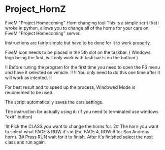# Project_HornZ
FiveM "Project Homecoming" Horn changing tool
This is a simple scrit that i wroke in python, allows you to change all of the horns for your cars on FiveM "Project Homecoming" server.

Instructions are fairly simple but have to be done for it to work properly.

FiveM icon needs to be placed in the 5th slot on the taskbar.  ( Windows logo being the first, will only work with task bar is on the bottom ) 

!! Before runing the program for the first time you need to open the F6 menu and have it selected on vehicle. !!
!! You only need to do this one time after it will work as intented. !!

For best result and to speed up the process, Windowed Mode is recomemed to be used.

The script automatically saves the cars settings.

The instruction for actually using it: (if you need to terminated use windows "exit" button)

1# Pick the CLASS you want to change the horns for.
2# The horn you want to select what PAGE & ROW it's in (Ex. PAGE 4, ROW 9 for San Andreas horn).
3# Press RUN wait for it to finish. After it's finished select the next class and run again. 




